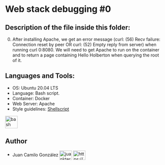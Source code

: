 # Web stack debugging #0

## Description of the file inside this folder:

0. After installing Apache, we get an error message (curl: (56) Recv failure: Connection reset by peer OR curl: (52) Empty reply from server) when running curl 0:8080. We will need to get Apache to run on the container and to return a page containing Hello Holberton when querying the root of it.

## Languages and Tools:

- OS: Ubuntu 20.04 LTS
- Language: Bash script.
- Container: Docker
- Web Server: Apache
- Style guidelines: [Shellscript](https://github.com/koalaman/shellcheck)

<p align="left"> <a href="https://www.gnu.org/software/bash/" target="_blank" rel="noreferrer"> <img src="https://www.vectorlogo.zone/logos/gnu_bash/gnu_bash-icon.svg" alt="bash" width="40" height="40"/> </a> </p>


## Author

- Juan Camilo González <a href="https://twitter.com/juankter" target="blank"><img align="center" src="https://raw.githubusercontent.com/rahuldkjain/github-profile-readme-generator/master/src/images/icons/Social/twitter.svg" alt="juankter" height="30" width="40" /></a>
<a href="https://bit.ly/2MBNR0t" target="blank"><img align="center" src="https://raw.githubusercontent.com/rahuldkjain/github-profile-readme-generator/master/src/images/icons/Social/linked-in-alt.svg" alt="https://bit.ly/2mbnr0t" height="30" width="40" /></a>